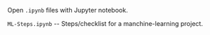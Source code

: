 Open `.ipynb` files with Jupyter notebook.

`ML-Steps.ipynb` -- Steps/checklist for a manchine-learning project.
